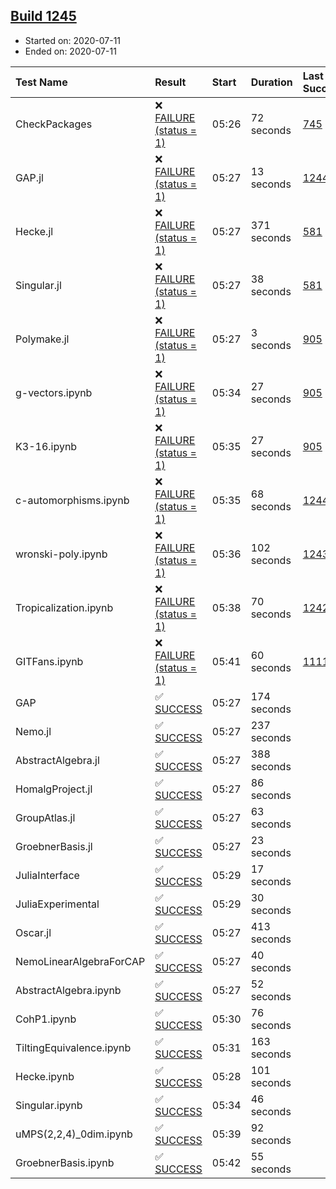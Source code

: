 ## [Build 1245](https://oscarci.mathematik.uni-kl.de/job/oscar-julia-1.4/1245/)

* Started on: 2020-07-11
* Ended on: 2020-07-11

| Test Name    | Result | Start | Duration | Last Success | First Failure |
|:-------------|:-------|:------|:---------|:-------------|:--------------|
| CheckPackages | ❌ [FAILURE (status = 1)](https://oscarci.mathematik.uni-kl.de/job/oscar-julia-1.4/1245/artifact/logs/build-1245/CheckPackages.log) | 05:26 | 72 seconds | [745](https://oscarci.mathematik.uni-kl.de/job/oscar-julia-1.4/745/) | [746](https://oscarci.mathematik.uni-kl.de/job/oscar-julia-1.4/746/) |
| GAP.jl | ❌ [FAILURE (status = 1)](https://oscarci.mathematik.uni-kl.de/job/oscar-julia-1.4/1245/artifact/logs/build-1245/GAP.jl.log) | 05:27 | 13 seconds | [1244](https://oscarci.mathematik.uni-kl.de/job/oscar-julia-1.4/1244/) | [1245](https://oscarci.mathematik.uni-kl.de/job/oscar-julia-1.4/1245/) |
| Hecke.jl | ❌ [FAILURE (status = 1)](https://oscarci.mathematik.uni-kl.de/job/oscar-julia-1.4/1245/artifact/logs/build-1245/Hecke.jl.log) | 05:27 | 371 seconds | [581](https://oscarci.mathematik.uni-kl.de/job/oscar-julia-1.4/581/) | [582](https://oscarci.mathematik.uni-kl.de/job/oscar-julia-1.4/582/) |
| Singular.jl | ❌ [FAILURE (status = 1)](https://oscarci.mathematik.uni-kl.de/job/oscar-julia-1.4/1245/artifact/logs/build-1245/Singular.jl.log) | 05:27 | 38 seconds | [581](https://oscarci.mathematik.uni-kl.de/job/oscar-julia-1.4/581/) | [582](https://oscarci.mathematik.uni-kl.de/job/oscar-julia-1.4/582/) |
| Polymake.jl | ❌ [FAILURE (status = 1)](https://oscarci.mathematik.uni-kl.de/job/oscar-julia-1.4/1245/artifact/logs/build-1245/Polymake.jl.log) | 05:27 | 3 seconds | [905](https://oscarci.mathematik.uni-kl.de/job/oscar-julia-1.4/905/) | [907](https://oscarci.mathematik.uni-kl.de/job/oscar-julia-1.4/907/) |
| g-vectors.ipynb | ❌ [FAILURE (status = 1)](https://oscarci.mathematik.uni-kl.de/job/oscar-julia-1.4/1245/artifact/logs/build-1245/g-vectors.ipynb.log) | 05:34 | 27 seconds | [905](https://oscarci.mathematik.uni-kl.de/job/oscar-julia-1.4/905/) | [907](https://oscarci.mathematik.uni-kl.de/job/oscar-julia-1.4/907/) |
| K3-16.ipynb | ❌ [FAILURE (status = 1)](https://oscarci.mathematik.uni-kl.de/job/oscar-julia-1.4/1245/artifact/logs/build-1245/K3-16.ipynb.log) | 05:35 | 27 seconds | [905](https://oscarci.mathematik.uni-kl.de/job/oscar-julia-1.4/905/) | [907](https://oscarci.mathematik.uni-kl.de/job/oscar-julia-1.4/907/) |
| c-automorphisms.ipynb | ❌ [FAILURE (status = 1)](https://oscarci.mathematik.uni-kl.de/job/oscar-julia-1.4/1245/artifact/logs/build-1245/c-automorphisms.ipynb.log) | 05:35 | 68 seconds | [1244](https://oscarci.mathematik.uni-kl.de/job/oscar-julia-1.4/1244/) | [1245](https://oscarci.mathematik.uni-kl.de/job/oscar-julia-1.4/1245/) |
| wronski-poly.ipynb | ❌ [FAILURE (status = 1)](https://oscarci.mathematik.uni-kl.de/job/oscar-julia-1.4/1245/artifact/logs/build-1245/wronski-poly.ipynb.log) | 05:36 | 102 seconds | [1243](https://oscarci.mathematik.uni-kl.de/job/oscar-julia-1.4/1243/) | [1244](https://oscarci.mathematik.uni-kl.de/job/oscar-julia-1.4/1244/) |
| Tropicalization.ipynb | ❌ [FAILURE (status = 1)](https://oscarci.mathematik.uni-kl.de/job/oscar-julia-1.4/1245/artifact/logs/build-1245/Tropicalization.ipynb.log) | 05:38 | 70 seconds | [1242](https://oscarci.mathematik.uni-kl.de/job/oscar-julia-1.4/1242/) | [1243](https://oscarci.mathematik.uni-kl.de/job/oscar-julia-1.4/1243/) |
| GITFans.ipynb | ❌ [FAILURE (status = 1)](https://oscarci.mathematik.uni-kl.de/job/oscar-julia-1.4/1245/artifact/logs/build-1245/GITFans.ipynb.log) | 05:41 | 60 seconds | [1111](https://oscarci.mathematik.uni-kl.de/job/oscar-julia-1.4/1111/) | [1112](https://oscarci.mathematik.uni-kl.de/job/oscar-julia-1.4/1112/) |
| GAP | ✅ [SUCCESS](https://oscarci.mathematik.uni-kl.de/job/oscar-julia-1.4/1245/artifact/logs/build-1245/GAP.log) | 05:27 | 174 seconds |  |  |
| Nemo.jl | ✅ [SUCCESS](https://oscarci.mathematik.uni-kl.de/job/oscar-julia-1.4/1245/artifact/logs/build-1245/Nemo.jl.log) | 05:27 | 237 seconds |  |  |
| AbstractAlgebra.jl | ✅ [SUCCESS](https://oscarci.mathematik.uni-kl.de/job/oscar-julia-1.4/1245/artifact/logs/build-1245/AbstractAlgebra.jl.log) | 05:27 | 388 seconds |  |  |
| HomalgProject.jl | ✅ [SUCCESS](https://oscarci.mathematik.uni-kl.de/job/oscar-julia-1.4/1245/artifact/logs/build-1245/HomalgProject.jl.log) | 05:27 | 86 seconds |  |  |
| GroupAtlas.jl | ✅ [SUCCESS](https://oscarci.mathematik.uni-kl.de/job/oscar-julia-1.4/1245/artifact/logs/build-1245/GroupAtlas.jl.log) | 05:27 | 63 seconds |  |  |
| GroebnerBasis.jl | ✅ [SUCCESS](https://oscarci.mathematik.uni-kl.de/job/oscar-julia-1.4/1245/artifact/logs/build-1245/GroebnerBasis.jl.log) | 05:27 | 23 seconds |  |  |
| JuliaInterface | ✅ [SUCCESS](https://oscarci.mathematik.uni-kl.de/job/oscar-julia-1.4/1245/artifact/logs/build-1245/JuliaInterface.log) | 05:29 | 17 seconds |  |  |
| JuliaExperimental | ✅ [SUCCESS](https://oscarci.mathematik.uni-kl.de/job/oscar-julia-1.4/1245/artifact/logs/build-1245/JuliaExperimental.log) | 05:29 | 30 seconds |  |  |
| Oscar.jl | ✅ [SUCCESS](https://oscarci.mathematik.uni-kl.de/job/oscar-julia-1.4/1245/artifact/logs/build-1245/Oscar.jl.log) | 05:27 | 413 seconds |  |  |
| NemoLinearAlgebraForCAP | ✅ [SUCCESS](https://oscarci.mathematik.uni-kl.de/job/oscar-julia-1.4/1245/artifact/logs/build-1245/NemoLinearAlgebraForCAP.log) | 05:27 | 40 seconds |  |  |
| AbstractAlgebra.ipynb | ✅ [SUCCESS](https://oscarci.mathematik.uni-kl.de/job/oscar-julia-1.4/1245/artifact/logs/build-1245/AbstractAlgebra.ipynb.log) | 05:27 | 52 seconds |  |  |
| CohP1.ipynb | ✅ [SUCCESS](https://oscarci.mathematik.uni-kl.de/job/oscar-julia-1.4/1245/artifact/logs/build-1245/CohP1.ipynb.log) | 05:30 | 76 seconds |  |  |
| TiltingEquivalence.ipynb | ✅ [SUCCESS](https://oscarci.mathematik.uni-kl.de/job/oscar-julia-1.4/1245/artifact/logs/build-1245/TiltingEquivalence.ipynb.log) | 05:31 | 163 seconds |  |  |
| Hecke.ipynb | ✅ [SUCCESS](https://oscarci.mathematik.uni-kl.de/job/oscar-julia-1.4/1245/artifact/logs/build-1245/Hecke.ipynb.log) | 05:28 | 101 seconds |  |  |
| Singular.ipynb | ✅ [SUCCESS](https://oscarci.mathematik.uni-kl.de/job/oscar-julia-1.4/1245/artifact/logs/build-1245/Singular.ipynb.log) | 05:34 | 46 seconds |  |  |
| uMPS(2,2,4)_0dim.ipynb | ✅ [SUCCESS](https://oscarci.mathematik.uni-kl.de/job/oscar-julia-1.4/1245/artifact/logs/build-1245/uMPS-2-2-4-_0dim.ipynb.log) | 05:39 | 92 seconds |  |  |
| GroebnerBasis.ipynb | ✅ [SUCCESS](https://oscarci.mathematik.uni-kl.de/job/oscar-julia-1.4/1245/artifact/logs/build-1245/GroebnerBasis.ipynb.log) | 05:42 | 55 seconds |  |  |
